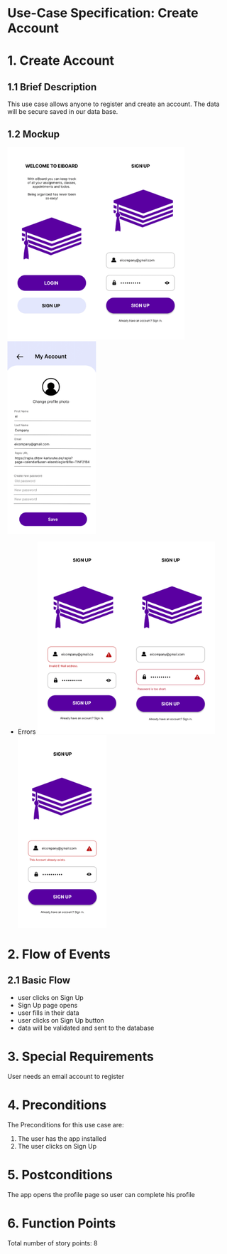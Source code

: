 # Use-Case Specification: Create Account

# 1. Create Account

## 1.1 Brief Description
This use case allows anyone to register and create an account. The data will be secure saved in our data base.

## 1.2 Mockup
<img src="eiBoard-01.png" alt="Open page" style="width:200px;"/><img src="eiBoard-03.png" alt="Sign Up Page" style="width:200px;"/><img src="eiBoard-18.png" alt="completing profile" style="width:200px;"/>
- Errors
<img src="eiBoard-20.png" alt="Registration Fail 1" style="width:200px;"/><img src="eiBoard-21.png" alt="Registration Fail 2" style="width:200px;"/><img src="eiBoard-26.png" alt="Registration Fail 3" style="width:200px;"/>

# 2. Flow of Events

## 2.1 Basic Flow
- user clicks on Sign Up
- Sign Up page opens
- user fills in their data
- user clicks on Sign Up button
- data will be validated and sent to the database

# 3. Special Requirements
User needs an email account to register

# 4. Preconditions
The Preconditions for this use case are:
1. The user has the app installed
2. The user clicks on Sign Up

# 5. Postconditions
The app opens the profile page so user can complete his profile

# 6. Function Points
Total number of story points: 8

